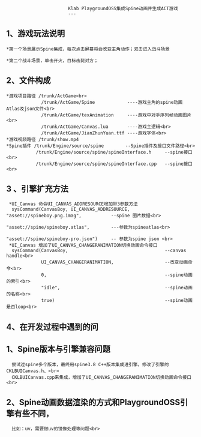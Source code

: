                            Klab PlaygroundOSS集成Spine动画并生成ACT游戏
						   ---
						   

 1、游戏玩法说明
 ---

    *第一个场景展示Spine集成，每次点击屏幕将会改变主角动作；双击进入战斗场景

    *第二个战斗场景，单击开火，目标击毙对方；

 2、文件构成
 ---
    *游戏项目路径 /trunk/ActGame<br>  
                 /trunk/ActGame/Spine            ----游戏主角的spine动画Atlas及json文件<br>  
                 /trunk/ActGame/texAnimation     ----游戏中对手序列帧动画图片<br>  
                 /trunk/ActGame/Canvas.lua       ----游戏主逻辑<br>  
                 /trunk/ActGame/JianZhunYuan.ttf ----游戏字体<br>  
    *游戏视频路径 /trunk/show.mp4
    *Spine插件 /trunk/Engine/source/spine        --Spine插件及接口文件路径<br>  
               /trunk/Engine/source/spine/spineInterface.h     --spine接口<br>  
               /trunk/Engine/source/spine/spineInterface.cpp   --spine接口<br>  
			   
 3 、引擎扩充方法
 ---
     *UI_Canvas 命令UI_CANVAS_ADDRESOURCE增加带3参数方法
      sysCommand(CanvasBoy, UI_CANVAS_ADDRESOURCE, "asset://spineboy.png.imag",           --spine 图片数据<br>  
	                                               "asset://spine/spineboy.atlas",        ---参数为spineatlas<br>  
	                                               "asset://spine/spineboy-pro.json")	  -- 参数为spine json <br>  
	 *UI_Canvas 增加了UI_CANVAS_CHANGERANIMATION切换动画命令接口
	  sysCommand(CanvasBoy,                                    --canvas handle<br>  
	             UI_CANVAS_CHANGERANIMATION,                   --改变动画命令<br>  
				 0,                                            --spine动画的索引<br>  
				 "idle",                                       --spine动画的名称<br>  
				 true)                                         --spine动画是否loop<br>  

4、在开发过程中遇到的问
---
   1、Spine版本与引擎兼容问题
   --
      尝试过spine多个版本，最终用spine3.8 C++版本集成进引擎。修改了引擎的CKLBUICanvas.h、<br>  
      CKLBUICanvas.cpp来集成，增加了UI_CANVAS_CHANGERANIMATION切换动画命令接口<br>  
   2、Spine动画数据渲染的方式和PlaygroundOSS引擎有些不同，<br>  
   --
      比如：uv，需要做uv的镜像处理等问题<br>  
   